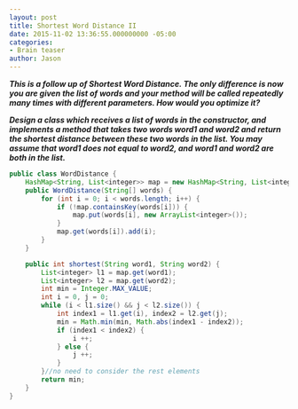 ```yaml
---
layout: post
title: Shortest Word Distance II
date: 2015-11-02 13:36:55.000000000 -05:00
categories:
- Brain teaser
author: Jason
---
```

<p><strong><em>This is a follow up of Shortest Word Distance. The only difference is now you are given the list of words and your method will be called repeatedly many times with different parameters. How would you optimize it?</p>

Design a class which receives a list of words in the constructor, and implements a method that takes two words word1 and word2 and return the shortest distance between these two words in the list. You may assume that word1 does not equal to word2, and word1 and word2 are both in the list.</em></strong></p>
``` java
public class WordDistance {
    HashMap<String, List<integer>> map = new HashMap<String, List<integer>>();
    public WordDistance(String[] words) {
        for (int i = 0; i < words.length; i++) {
            if (!map.containsKey(words[i])) {
                map.put(words[i], new ArrayList<integer>());
            }
            map.get(words[i]).add(i);
        }
    }

    public int shortest(String word1, String word2) {
        List<integer> l1 = map.get(word1);
        List<integer> l2 = map.get(word2);
        int min = Integer.MAX_VALUE;
        int i = 0, j = 0;
        while (i < l1.size() && j < l2.size()) {
            int index1 = l1.get(i), index2 = l2.get(j);
            min = Math.min(min, Math.abs(index1 - index2));
            if (index1 < index2) {
                i ++;
            } else {
                j ++;
            }
        }//no need to consider the rest elements
        return min;
    }
}
```
